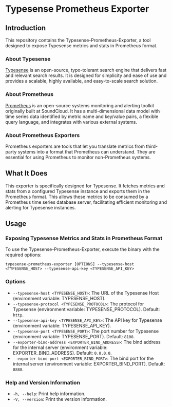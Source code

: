 # Typesense Prometheus Exporter

## Introduction

This repository contains the Typesense-Prometheus-Exporter, a tool designed to expose Typesense metrics and stats in Prometheus format.

### About Typesense

[Typesense](https://typesense.org) is an open-source, typo-tolerant search engine that delivers fast and relevant search results. It is designed for simplicity and ease of use and provides a scalable, highly available, and easy-to-scale search solution.

### About Prometheus

[Prometheus](https://prometheus.io/) is an open-source systems monitoring and alerting toolkit originally built at SoundCloud. It has a multi-dimensional data model with time series data identified by metric name and key/value pairs, a flexible query language, and integrates with various external systems.

### About Prometheus Exporters

Prometheus exporters are tools that let you translate metrics from third-party systems into a format that Prometheus can understand. They are essential for using Prometheus to monitor non-Prometheus systems.

## What It Does

This exporter is specifically designed for Typesense. It fetches metrics and stats from a configured Typesense instance and exports them in the Prometheus format. This allows these metrics to be consumed by a Prometheus time series database server, facilitating efficient monitoring and alerting for Typesense instances.

## Usage

### Exposing Typesense Metrics and Stats in Prometheus Format

To use the Typesense-Prometheus-Exporter, execute the binary with the required options:

```
typesense-prometheus-exporter [OPTIONS] --typesense-host <TYPESENSE_HOST> --typesense-api-key <TYPESENSE_API_KEY>
```

### Options

- `--typesense-host <TYPESENSE_HOST>`: The URL of the Typesense Host (environment variable: TYPESENSE_HOST).
- `--typesense-protocol <TYPESENSE_PROTOCOL>`: The protocol for Typesense (environment variable: TYPESENSE_PROTOCOL). Default: `http`.
- `--typesense-api-key <TYPESENSE_API_KEY>`: The API key for Typesense (environment variable: TYPESENSE_API_KEY).
- `--typesense-port <TYPESENSE_PORT>`: The port number for Typesense (environment variable: TYPESENSE_PORT). Default: `8108`.
- `--exporter-bind-address <EXPORTER_BIND_ADDRESS>`: The bind address for the internal server (environment variable: EXPORTER_BIND_ADDRESS). Default: `0.0.0.0`.
- `--exporter-bind-port <EXPORTER_BIND_PORT>`: The bind port for the internal server (environment variable: EXPORTER_BIND_PORT). Default: `8888`.

### Help and Version Information

- `-h, --help`: Print help information.
- `-V, --version`: Print the version information.
